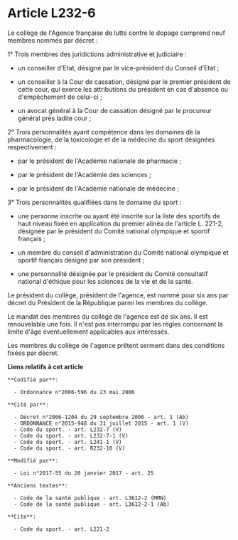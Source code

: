 # Article L232-6

Le collège de l'Agence française de lutte contre le dopage comprend neuf membres nommés par décret : 

1° Trois membres des juridictions administrative et judiciaire :

- un conseiller d'Etat, désigné par le vice-président du Conseil d'Etat ;

- un conseiller à la Cour de cassation, désigné par le premier président de cette cour, qui exerce les attributions du
président en cas d'absence ou d'empêchement de celui-ci ;

- un avocat général à la Cour de cassation désigné par le procureur général près ladite cour ; 

2° Trois personnalités ayant compétence dans les domaines de la pharmacologie, de la toxicologie et de la médecine du sport
désignées respectivement :

- par le président de l'Académie nationale de pharmacie ;

- par le président de l'Académie des sciences ;

- par le président de l'Académie nationale de médecine ; 

3° Trois personnalités qualifiées dans le domaine du sport :

- une personne inscrite ou ayant été inscrite sur la liste des sportifs de haut niveau fixée en application du premier alinéa
de l'article L. 221-2, désignée par le président du Comité national olympique et sportif français ;

- un membre du conseil d'administration du Comité national olympique et sportif français désigné par son président ;

- une personnalité désignée par le président du Comité consultatif national d'éthique pour les sciences de la vie et de la
santé. 

Le président du collège, président de l'agence, est nommé pour six ans par décret du Président de la République parmi les
membres du collège. 

Le mandat des membres du collège de l'agence est de six ans. Il est renouvelable une fois. Il n'est pas interrompu par les
règles concernant la limite d'âge éventuellement applicables aux intéressés. 

Les membres du collège de l'agence prêtent serment dans des conditions fixées par décret.

**Liens relatifs à cet article**

	**Codifié par**:

	  - Ordonnance n°2006-596 du 23 mai 2006

	**Cité par**:

	  - Décret n°2006-1204 du 29 septembre 2006 - art. 1 (Ab)
	  - ORDONNANCE n°2015-948 du 31 juillet 2015 - art. 1 (V)
	  - Code du sport. - art. L232-7 (V)
	  - Code du sport. - art. L232-7-1 (V)
	  - Code du sport. - art. L241-1 (V)
	  - Code du sport. - art. R232-10 (V)

	**Modifié par**:

	  - Loi n°2017-55 du 20 janvier 2017 - art. 25

	**Anciens textes**:

	  - Code de la santé publique - art. L3612-2 (MMN)
	  - Code de la santé publique - art. L3612-2-1 (Ab)

	**Cite**:

	  - Code du sport. - art. L221-2
